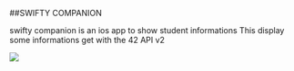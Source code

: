 ##SWIFTY COMPANION

swifty companion is an ios app to show student informations
This display some informations get with the 42 API v2

![](demoSwiftyCompanion.gif)
